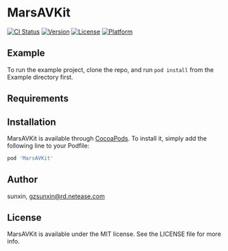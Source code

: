 # MarsAVKit

[![CI Status](https://img.shields.io/travis/sunxin/MarsAVKit.svg?style=flat)](https://travis-ci.org/sunxin/MarsAVKit)
[![Version](https://img.shields.io/cocoapods/v/MarsAVKit.svg?style=flat)](https://cocoapods.org/pods/MarsAVKit)
[![License](https://img.shields.io/cocoapods/l/MarsAVKit.svg?style=flat)](https://cocoapods.org/pods/MarsAVKit)
[![Platform](https://img.shields.io/cocoapods/p/MarsAVKit.svg?style=flat)](https://cocoapods.org/pods/MarsAVKit)

## Example

To run the example project, clone the repo, and run `pod install` from the Example directory first.

## Requirements

## Installation

MarsAVKit is available through [CocoaPods](https://cocoapods.org). To install
it, simply add the following line to your Podfile:

```ruby
pod 'MarsAVKit'
```

## Author

sunxin, gzsunxin@rd.netease.com

## License

MarsAVKit is available under the MIT license. See the LICENSE file for more info.
